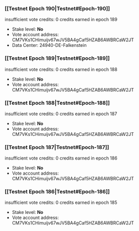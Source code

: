 ### [[Testnet Epoch 190|Testnet#Epoch-190]]
insufficient vote credits: 0 credits earned in epoch 189
* Stake level: **No**
* Vote account address: CM7VKs1CHimuijv67wJV5BA4gCaf5HZAB6AWBRCaW2JT
* Data Center: 24940-DE-Falkenstein
### [[Testnet Epoch 189|Testnet#Epoch-189]]
insufficient vote credits: 0 credits earned in epoch 188
* Stake level: **No**
* Vote account address: CM7VKs1CHimuijv67wJV5BA4gCaf5HZAB6AWBRCaW2JT
### [[Testnet Epoch 188|Testnet#Epoch-188]]
insufficient vote credits: 0 credits earned in epoch 187
* Stake level: **No**
* Vote account address: CM7VKs1CHimuijv67wJV5BA4gCaf5HZAB6AWBRCaW2JT
### [[Testnet Epoch 187|Testnet#Epoch-187]]
insufficient vote credits: 0 credits earned in epoch 186
* Stake level: **No**
* Vote account address: CM7VKs1CHimuijv67wJV5BA4gCaf5HZAB6AWBRCaW2JT
### [[Testnet Epoch 186|Testnet#Epoch-186]]
insufficient vote credits: 0 credits earned in epoch 185
* Stake level: **No**
* Vote account address: CM7VKs1CHimuijv67wJV5BA4gCaf5HZAB6AWBRCaW2JT